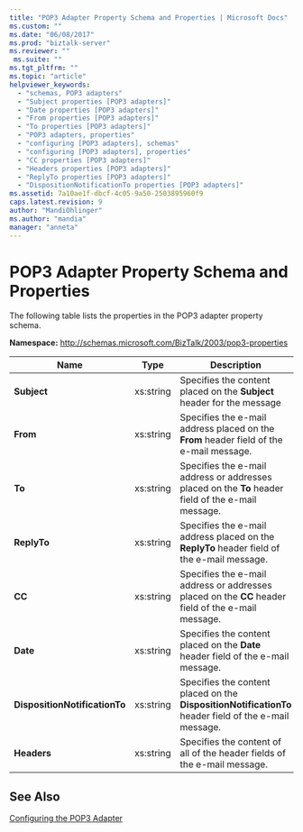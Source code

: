 ```yaml
---
title: "POP3 Adapter Property Schema and Properties | Microsoft Docs"
ms.custom: ""
ms.date: "06/08/2017"
ms.prod: "biztalk-server"
ms.reviewer: ""
 ms.suite: ""
ms.tgt_pltfrm: ""
ms.topic: "article"
helpviewer_keywords: 
  - "schemas, POP3 adapters"
  - "Subject properties [POP3 adapters]"
  - "Date properties [POP3 adapters]"
  - "From properties [POP3 adapters]"
  - "To properties [POP3 adapters]"
  - "POP3 adapters, properties"
  - "configuring [POP3 adapters], schemas"
  - "configuring [POP3 adapters], properties"
  - "CC properties [POP3 adapters]"
  - "Headers properties [POP3 adapters]"
  - "ReplyTo properties [POP3 adapters]"
  - "DispositionNotificationTo properties [POP3 adapters]"
ms.assetid: 7a10ae1f-dbcf-4c05-9a50-2503895960f9
caps.latest.revision: 9
author: "MandiOhlinger"
ms.author: "mandia"
manager: "anneta"
---
```

# POP3 Adapter Property Schema and Properties
The following table lists the properties in the POP3 adapter property schema.  
  
 **Namespace:** http://schemas.microsoft.com/BizTalk/2003/pop3-properties  
  
|**Name**|**Type**|**Description**|  
|--------------|--------------|---------------------|  
|**Subject**|xs:string|Specifies the content placed on the **Subject** header for the message|  
|**From**|xs:string|Specifies the e-mail address placed on the **From** header field of the e-mail message.|  
|**To**|xs:string|Specifies the e-mail address or addresses placed on the **To** header field of the e-mail message.|  
|**ReplyTo**|xs:string|Specifies the e-mail address placed on the **ReplyTo** header field of the e-mail message.|  
|**CC**|xs:string|Specifies the e-mail address or addresses placed on the **CC** header field of the e-mail message.|  
|**Date**|xs:string|Specifies the content placed on the **Date** header field of the e-mail message.|  
|**DispositionNotificationTo**|xs:string|Specifies the content placed on the **DispositionNotificationTo** header field of the e-mail message.|  
|**Headers**|xs:string|Specifies the content of all of the header fields of the e-mail message.|  
  
## See Also  
 [Configuring the POP3 Adapter](../core/configuring-the-pop3-adapter.md)